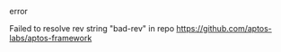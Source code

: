 error

Failed to resolve rev string "bad-rev" in repo https://github.com/aptos-labs/aptos-framework
